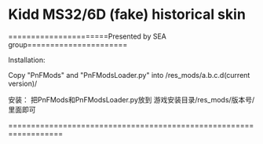 ﻿# Kidd MS32/6D (fake) historical skin

======================Presented by SEA group======================



Installation: 

Copy "PnFMods" and "PnFModsLoader.py" into /res_mods/a.b.c.d(current version)/


安装：
把PnFMods和PnFModsLoader.py放到
游戏安装目录/res_mods/版本号/ 
里面即可

==================================================================